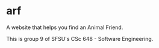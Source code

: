 # arf
A website that helps you find an Animal Friend.

This is group 9 of SFSU's CSc 648 - Software Engineering.
